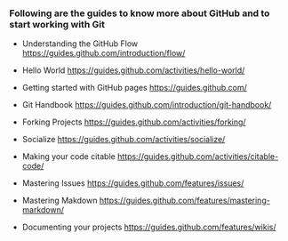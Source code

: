 ### Following are the guides to know more about GitHub and to start working with Git

+ Understanding the GitHub Flow https://guides.github.com/introduction/flow/

+ Hello World https://guides.github.com/activities/hello-world/

+ Getting started with GitHub pages https://guides.github.com/

+ Git Handbook https://guides.github.com/introduction/git-handbook/

+ Forking Projects https://guides.github.com/activities/forking/

+ Socialize https://guides.github.com/activities/socialize/

+ Making your code citable https://guides.github.com/activities/citable-code/

+ Mastering Issues https://guides.github.com/features/issues/

+ Mastering Makdown https://guides.github.com/features/mastering-markdown/

+ Documenting your projects https://guides.github.com/features/wikis/
